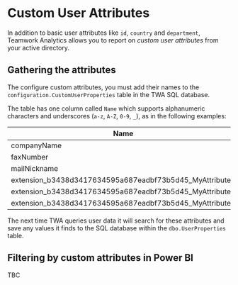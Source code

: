 # Custom User Attributes

In addition to basic user attributes like `id`, `country` and `department`, Teamwork Analytics allows you to report on _custom user attributes_ from your active directory.

## Gathering the attributes

The configure custom attributes, you must add their names to the `configuration.CustomUserProperties` table in the TWA SQL database.

The table has one column called `Name` which supports alphanumeric characters and underscores (`a-z`, `A-Z`, `0-9`, `_`), as in the following examples:

| Name |
| ---- |
| companyName |
| faxNumber |
| mailNickname |
| extension_b3438d3417634595a687eadbf73b5d45_MyAttribute1 |
| extension_b3438d3417634595a687eadbf73b5d45_MyAttribute2 |
| extension_b3438d3417634595a687eadbf73b5d45_MyAttribute3 |


The next time TWA queries user data it will search for these attributes and save any values it finds to the SQL database within the `dbo.UserProperties` table.

## Filtering by custom attributes in Power BI

TBC